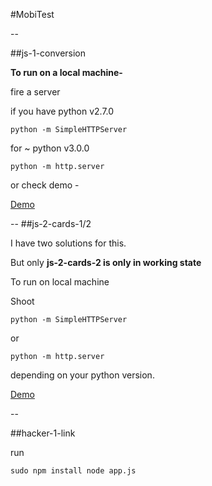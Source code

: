 #MobiTest

--

##js-1-conversion

**To run on a local machine-**

fire a server

if you have python v2.7.0

`python -m SimpleHTTPServer`

for ~ python v3.0.0

`python -m http.server`

or check demo -

[Demo](http://plnkr.co/edit/Ifgk6Q?p=preview)

-- 
##js-2-cards-1/2

I have two solutions for this. 

But only **js-2-cards-2 is only in working state**

To run on local machine 

Shoot

`python -m SimpleHTTPServer`

or

`python -m http.server`

depending on your python version.

[Demo](http://plnkr.co/edit/XK4jIp?p=preview)

--

##hacker-1-link

run

`sudo npm install
node app.js`